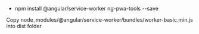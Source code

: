* npm install @angular/service-worker ng-pwa-tools --save

Copy node_modules/@angular/service-worker/bundles/worker-basic.min.js into dist folder

